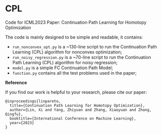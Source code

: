 # CPL

Code for ICML2023 Paper: Continuation Path Learning for Homotopy Optimization

The code is mainly designed to be simple and readable, it contains:

- <code>run_nonconvex_opt.py</code> is a ~130-line script to run the Continuation Path Learning (CPL) algorithm for nonconvex optimization;
- <code>run_noisy_regression.py</code> is a ~70-line script to run the Continuation Path Learning (CPL) algorithm for noisy regression;
- <code>model.py</code> is a simple FC Continuation Path Model;
- <code>function.py</code> contains all the test problems used in the paper;


**Reference**

If you find our work is helpful to your research, please cite our paper:
```
@inproceedings{linpareto,
  title={Continuation Path Learning for Homotopy Optimization},
  author={Lin, Xi and Yang, Zhiyuan and Zhang, Xiaoyuan and Zhang, Qingfu},
  booktitle={International Conference on Machine Learning},
  year={2023}
}
```
